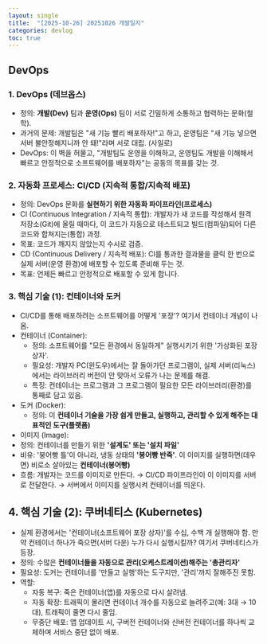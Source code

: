 ```yaml
---
layout: single
title:  "[2025-10-26] 20251026 개발일지"
categories: devlog
toc: true
---
```


## DevOps

### 1. DevOps (데브옵스)
- 정의: **개발(Dev)** 팀과 **운영(Ops)** 팀이 서로 긴밀하게 소통하고 협력하는 문화(철학).
- 과거의 문제: 개발팀은 "새 기능 빨리 배포하자!"고 하고, 운영팀은 "새 기능 넣으면 서버 불안정해지니까 안 돼!"라며 서로 대립. (사일로)
- DevOps: 이 벽을 허물고, "개발팀도 운영을 이해하고, 운영팀도 개발을 이해해서 빠르고 안정적으로 소프트웨어를 배포하자"는 공동의 목표를 갖는 것.

### 2. 자동화 프로세스: CI/CD (지속적 통합/지속적 배포)
- 정의: DevOps 문화를 **실현하기 위한 자동화 파이프라인(프로세스)**
- CI (Continuous Integration / 지속적 통합): 개발자가 새 코드를 작성해서 원격 저장소(Git)에 올릴 때마다, 이 코드가 자동으로 테스트되고 빌드(컴파일)되어 다른 코드와 합쳐지는(통합) 과정.
- 목표: 코드가 깨지지 않았는지 수시로 검증.
- CD (Continuous Delivery / 지속적 배포): CI를 통과한 결과물을 클릭 한 번으로 실제 서버(운영 환경)에 배포할 수 있도록 준비해 두는 것.
- 목표: 언제든 빠르고 안정적으로 배포할 수 있게 합니다.

### 3. 핵심 기술 (1): 컨테이너와 도커
- CI/CD를 통해 배포하려는 소프트웨어를 어떻게 '포장'? 여기서 컨테이너 개념이 나옴.
- 컨테이너 (Container):
  - 정의: 소프트웨어를 "모든 환경에서 동일하게" 실행시키기 위한 '가상화된 포장 상자'.
  - 필요성: 개발자 PC(윈도우)에서는 잘 돌아가던 프로그램이, 실제 서버(리눅스)에서는 라이브러리 버전이 안 맞아서 오류가 나는 문제를 해결.
  - 특징: 컨테이너는 프로그램과 그 프로그램이 필요한 모든 라이브러리(환경)를 통째로 담고 있음.
- 도커 (Docker):
  - 정의: 이 **컨테이너 기술을 가장 쉽게 만들고, 실행하고, 관리할 수 있게 해주는 대표적인 도구(플랫폼)**
- 이미지 (Image):
- 정의: 컨테이너를 만들기 위한 **'설계도' 또는 '설치 파일'**
- 비유: '붕어빵 틀'이 아니라, 냉동 상태의 **'붕어빵 반죽'**. 이 이미지를 실행하면(데우면) 비로소 살아있는 **컨테이너(붕어빵)**
- 흐름: 개발자는 코드를 이미지로 만든다. → CI/CD 파이프라인이 이 이미지를 서버로 전달한다. → 서버에서 이미지를 실행시켜 컨테이너를 띄운다.

## 4. 핵심 기술 (2): 쿠버네티스 (Kubernetes)
- 실제 환경에서는 '컨테이너(소프트웨어 포장 상자)'를 수십, 수백 개 실행해야 함. 만약 컨테이너 하나가 죽으면(서버 다운) 누가 다시 실행시킬까? 여기서 쿠버네티스가 등장.
- 정의: 수많은 **컨테이너들을 자동으로 관리(오케스트레이션)해주는 '총관리자'**
- 필요성: 도커는 컨테이너를 '만들고 실행'하는 도구지만, '관리'까지 잘해주진 못함.
- 역할:
  - 자동 복구: 죽은 컨테이너(앱)를 자동으로 다시 살려냄.
  - 자동 확장: 트래픽이 몰리면 컨테이너 개수를 자동으로 늘려주고(예: 3대 → 10대), 트래픽이 줄면 다시 줄임.
  - 무중단 배포: 앱 업데이트 시, 구버전 컨테이너와 신버전 컨테이너를 하나씩 교체하며 서비스 중단 없이 배포.
